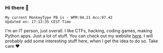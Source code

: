 ### Hi there 👋
<!-- PB START -->
```
My current MonkeyType PB is - WPM:94.21 Acc:97.42
Updated on: 17:13:35 CEST Time
```
<!-- PB END -->
I'm an IT person, just overall. I like CTFs, hacking, coding games, making Python apps. Just a lot of stuff.
You can check out my website [here](https://skill3472.github.io/).
I will probably add some interesting stuff here, when I get the idea to do so. Take care ❤️

